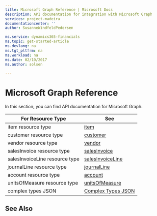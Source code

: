 ```yaml
---
title: Microsoft Graph Reference | Microsoft Docs
description: API documentation for integration with Microsoft Graph
services: project-madeira
documentationcenter: ''
author: SusanneWindfeldPedersen

ms.service: dynamics365-financials
ms.topic: get-started-article
ms.devlang: na
ms.tgt_pltfrm: na
ms.workload: na
ms.date: 02/10/2017
ms.author: solsen

---
```

# Microsoft Graph Reference
In this section, you can find API documentation for Microsoft Graph.

|For Resource Type|See|
|-----------------|---|
|item resource type|[item](item.md)|
|customer resource type|[customer](customer.md)|
|vendor resource type|[vendor](vendor.md)|
|salesInvoice resource type|[salesInvoice](salesinvoice.md)|
|salesInvoiceLine resource type|[salesInvoiceLine](salesinvoiceline.md)|
|journalLine resource type|[journalLine](journalline.md)|
|account resource type|[account](account.md)|
|unitsOfMeasure resource type|[unitsOfMeasure](unitsofmeasure.md)|
|complex types JSON|[Complex Types JSON](complex-types.md)|

## See Also
